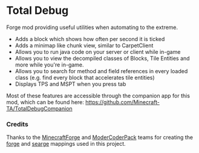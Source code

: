 # Total Debug
Forge mod providing useful utilities when automating to the extreme.

- Adds a block which shows how often per second it is ticked
- Adds a minimap like chunk view, similar to CarpetClient
- Allows you to run java code on your server or client while in-game
- Allows you to view the decompiled classes of Blocks, Tile Entities and more while you're in-game.
- Allows you to search for method and field references in every loaded class (e.g. find every block that accelerates 
  tile entities)
- Displays TPS and MSPT when you press tab

Most of these features are accessible through the companion app for this mod, which can be
found here: https://github.com/Minecraft-TA/TotalDebugCompanion

### Credits

Thanks to the [MinecraftForge](https://github.com/MinecraftForge/) and [ModerCoderPack](https://github.com/ModCoderPack)
teams for creating the [forge](http://export.mcpbot.bspk.rs/stable/) and
[searge](https://github.com/MinecraftForge/MCPConfig/blob/master/versions/release/1.12.2/joined.tsrg) mappings used in 
this project.
